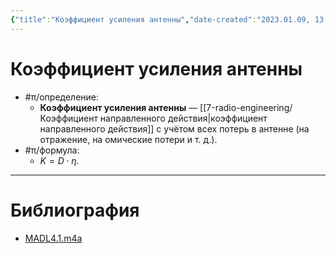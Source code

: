 ```yaml
---
{"title":"Коэффициент усиления антенны","date-created":"2023.01.09, 13:10","date-modified":"2023.01.10, 23:44","aliases":[],"tags":[],"dg-publish":true,"permalink":"/7-radio-engineering/koefficzient-usileniya-antenny/","dgPassFrontmatter":true}
---
```



# Коэффициент усиления антенны

- #π/определение:
	- **Коэффициент усиления антенны** — [[7-radio-engineering/Коэффициент направленного действия\|коэффициент направленного действия]] с учётом всех потерь в антенне (на отражение, на омические потери и т. д.).
- #π/формула:
	- $K=D \cdot \eta$.

---

# Библиография

- [MADL4.1.m4a](file:///C:%5CUsers%5CMojo%5CiCloudDrive%5C_university%5CIllarionov%5Clecture-recording%5CMADL4.1.m4a)
